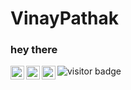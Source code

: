 # VinayPathak
### hey there 
<a href="https://www.instagram.com/the_vinay_pathak/">
  <img align="left" alt="Vinay's Instagram" width="22px" src="https://raw.githubusercontent.com/hussainweb/hussainweb/main/icons/instagram.png" />
</a>
<a href="https://twitter.com/the_vinaypathak">
  <img align="left" alt="Vinay Pathak | Twitter" width="22px" src="https://raw.githubusercontent.com/peterthehan/peterthehan/master/assets/twitter.svg" />
</a>
<a href="https://www.linkedin.com/in/vinaypathakk/">
  <img align="left" alt="Vinay's LinkedIN" width="22px" src="https://raw.githubusercontent.com/peterthehan/peterthehan/master/assets/linkedin.svg" />
</a>

![visitor badge](https://visitor-badge.glitch.me/badge?page_id=vinaypathak01.visitor-badge&left_color=red&right_color=green&left_text=HelloVisitors)
 
<br />
